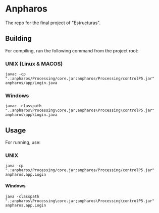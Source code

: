 # Anpharos
The repo for the final project of "Estructuras".


## Building
For compiling, run the following command from the project root:

### UNIX (Linux & MACOS)
```
javac -cp ".:anpharos/Processing/core.jar:anpharos/Processing/controlP5.jar" anpharos/app/Login.java
```


### Windows
```
javac -classpath ".;anpharos\Processing\core.jar;anpharos\Processing\controlP5.jar" anpharos\app\Login.java
```

## Usage
For running, use:

### UNIX
```
java -cp ".:anpharos/Processing/core.jar:anpharos/Processing/controlP5.jar" anpharos.app.Login
```

#### Windows
```
java -classpath ".;anpharos\Processing\core.jar;anpharos\Processing\controlP5.jar" anpharos.app.Login
```
